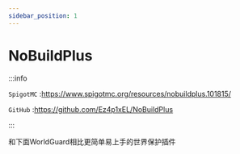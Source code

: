 ```yaml
---
sidebar_position: 1
---
```


# NoBuildPlus

:::info

`SpigotMC` :https://www.spigotmc.org/resources/nobuildplus.101815/

`GitHub` :https://github.com/Ez4p1xEL/NoBuildPlus

:::

和下面WorldGuard相比更简单易上手的世界保护插件
